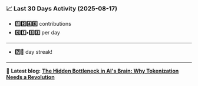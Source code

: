 <!--START_STATS-->
### 📈 Last 30 Days Activity (2025-08-17)  
- **1️⃣2️⃣4️⃣6️⃣** contributions  
- **4️⃣1️⃣•5️⃣3️⃣** per day
---
- **7️⃣🎱** day streak!
---
📝 **Latest blog:** [**The Hidden Bottleneck in AI's Brain: Why Tokenization Needs a Revolution**](https://andriak.com/blog/tokenization-revolution)
<!--END_STATS-->
